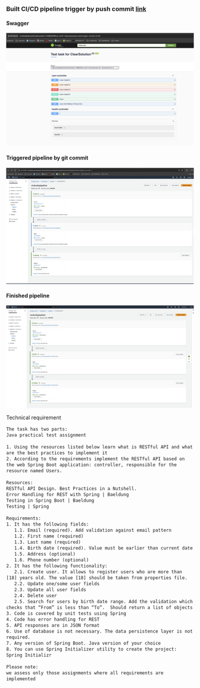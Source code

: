 ### Built CI/CD pipeline trigger by push commit [link](http://cicdloadbalancerforclearsolution-1448649788.eu-north-1.elb.amazonaws.com/swagger-ui/index.html#/)
#### Swagger
![swagger.png](swagger.png)

#### Triggered pipeline by git commit
![triggered_pipeline.png](triggered_pipeline.png)

#### Finished pipeline
![finnished_cicd.png](finnished_cicd.png)

Technical requirement

```
The task has two parts:
Java practical test assignment

1. Using the resources listed below learn what is RESTful API and what are the best practices to implement it
2. According to the requirements implement the RESTful API based on the web Spring Boot application: controller, responsible for the resource named Users.

Resources:
RESTful API Design. Best Practices in a Nutshell.
Error Handling for REST with Spring | Baeldung
Testing in Spring Boot | Baeldung
Testing | Spring

Requirements:
1. It has the following fields:
   1.1. Email (required). Add validation against email pattern
   1.2. First name (required)
   1.3. Last name (required)
   1.4. Birth date (required). Value must be earlier than current date
   1.5. Address (optional)
   1.6. Phone number (optional)
2. It has the following functionality:
   2.1. Create user. It allows to register users who are more than [18] years old. The value [18] should be taken from properties file.
   2.2. Update one/some user fields
   2.3. Update all user fields
   2.4. Delete user
   2.5. Search for users by birth date range. Add the validation which checks that “From” is less than “To”.  Should return a list of objects
3. Code is covered by unit tests using Spring
4. Code has error handling for REST
5. API responses are in JSON format
6. Use of database is not necessary. The data persistence layer is not required.
7. Any version of Spring Boot. Java version of your choice
8. You can use Spring Initializer utility to create the project: Spring Initializr

Please note:
we assess only those assignments where all requirements are implemented
```